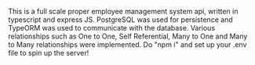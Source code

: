 This is a full scale proper employee management system api, written in typescript and express JS. 
PostgreSQL was used for persistence and TypeORM was used to communicate with the database.
Various relationships such as One to One, Self Referential, Many to One and Many to Many relationships were implemented.
Do "npm i" and set up your .env file to spin up the server!
